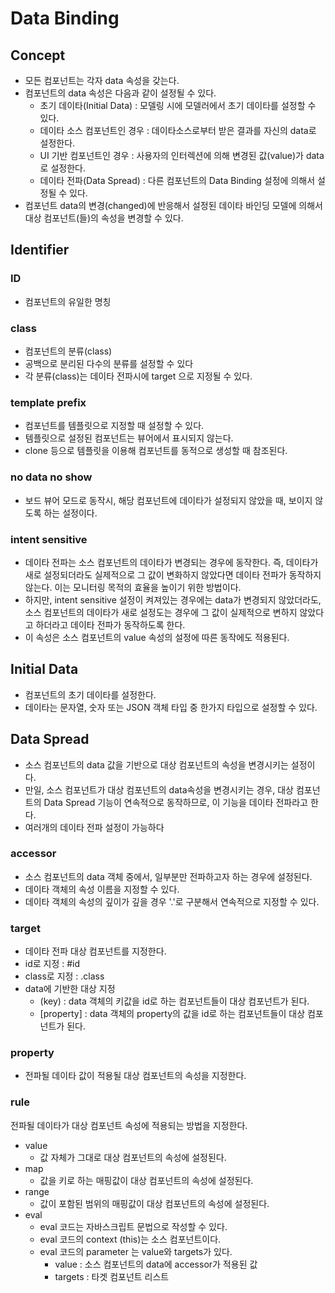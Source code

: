 # Data Binding

## Concept

- 모든 컴포넌트는 각자 data 속성을 갖는다.
- 컴포넌트의 data 속성은 다음과 같이 설정될 수 있다.
  - 초기 데이타(Initial Data) : 모델링 시에 모델러에서 초기 데이타를 설정할 수 있다.
  - 데이타 소스 컴포넌트인 경우 : 데이타소스로부터 받은 결과를 자신의 data로 설정한다.
  - UI 기반 컴포넌트인 경우 : 사용자의 인터렉션에 의해 변경된 값(value)가 data로 설정한다.
  - 데이타 전파(Data Spread) : 다른 컴포넌트의 Data Binding 설정에 의해서 설정될 수 있다.
- 컴포넌트 data의 변경(changed)에 반응해서 설정된 데이타 바인딩 모델에 의해서 대상 컴포넌트(들)의 속성을 변경할 수 있다.

## Identifier

### ID

- 컴포넌트의 유일한 명칭

### class

- 컴포넌트의 분류(class)
- 공백으로 분리된 다수의 분류를 설정할 수 있다
- 각 분류(class)는 데이타 전파시에 target 으로 지정될 수 있다.

### template prefix

- 컴포넌트를 템플릿으로 지정할 때 설정할 수 있다.
- 템플릿으로 설정된 컴포넌트는 뷰어에서 표시되지 않는다.
- clone 등으로 템플릿을 이용해 컴포넌트를 동적으로 생성할 때 참조된다.

### no data no show

- 보드 뷰어 모드로 동작시, 해당 컴포넌트에 데이타가 설정되지 않았을 때, 보이지 않도록 하는 설정이다.

### intent sensitive

- 데이타 전파는 소스 컴포넌트의 데이타가 변경되는 경우에 동작한다. 즉, 데이타가 새로 설정되더라도 실제적으로 그 값이 변화하지 않았다면 데이타 전파가 동작하지 않는다. 이는 모니터링 목적의 효율을 높이기 위한 방법이다.
- 하지만, intent sensitive 설정이 켜져있는 경우에는 data가 변경되지 않았더라도, 소스 컴포넌트의 데이타가 새로 설정도는 경우에 그 값이 실제적으로 변하지 않았다고 하더라고 데이타 전파가 동작하도록 한다.
- 이 속성은 소스 컴포넌트의 value 속성의 설정에 따른 동작에도 적용된다.

## Initial Data

- 컴포넌트의 초기 데이타를 설정한다.
- 데이타는 문자열, 숫자 또는 JSON 객체 타입 중 한가지 타입으로 설정할 수 있다.

## Data Spread

- 소스 컴포넌트의 data 값을 기반으로 대상 컴포넌트의 속성을 변경시키는 설정이다.
- 만일, 소스 컴포넌트가 대상 컴포넌트의 data속성을 변경시키는 경우, 대상 컴포넌트의 Data Spread 기능이 연속적으로 동작하므로, 이 기능을 데이타 전파라고 한다.
- 여러개의 데이타 전파 설정이 가능하다

### accessor

- 소스 컴포넌트의 data 객체 중에서, 일부분만 전파하고자 하는 경우에 설정된다.
- 데이타 객체의 속성 이름을 지정할 수 있다.
- 데이타 객체의 속성의 깊이가 깊을 경우 '.'로 구분해서 연속적으로 지정할 수 있다.

### target

- 데이타 전파 대상 컴포넌트를 지정한다.
- id로 지정 : #id
- class로 지정 : .class
- data에 기반한 대상 지정
  - (key) : data 객체의 키값을 id로 하는 컴포넌트들이 대상 컴포넌트가 된다.
  - [property] : data 객체의 property의 값을 id로 하는 컴포넌트들이 대상 컴포넌트가 된다.

### property

- 전파될 데이타 값이 적용될 대상 컴포넌트의 속성을 지정한다.

### rule

전파될 데이타가 대상 컴포넌트 속성에 적용되는 방법을 지정한다.

- value
  - 값 자체가 그대로 대상 컴포넌트의 속성에 설정된다.
- map
  - 값을 키로 하는 매핑값이 대상 컴포넌트의 속성에 설정된다.
- range
  - 값이 포함된 범위의 매핑값이 대상 컴포넌트의 속성에 설정된다.
- eval
  - eval 코드는 자바스크립트 문법으로 작성할 수 있다.
  - eval 코드의 context (this)는 소스 컴포넌트이다.
  - eval 코드의 parameter 는 value와 targets가 있다.
    - value : 소스 컴포넌트의 data에 accessor가 적용된 값
    - targets : 타겟 컴포넌트 리스트
